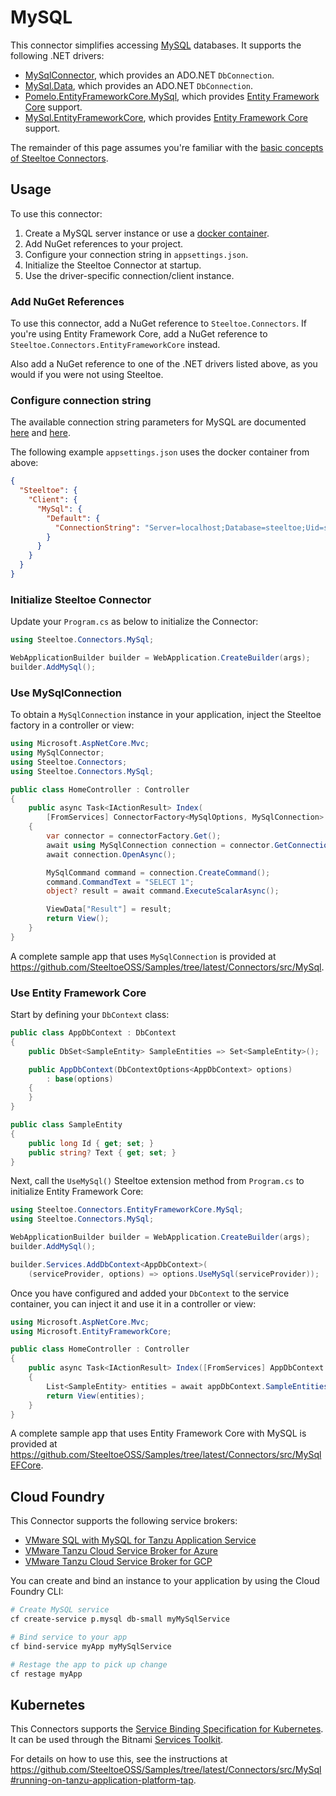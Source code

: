 # MySQL

This connector simplifies accessing [MySQL](https://www.mysql.com/) databases.
It supports the following .NET drivers:
- [MySqlConnector](https://www.nuget.org/packages/MySqlConnector), which provides an ADO.NET `DbConnection`.
- [MySql.Data](https://www.nuget.org/packages/MySql.Data), which provides an ADO.NET `DbConnection`.
- [Pomelo.EntityFrameworkCore.MySql](https://www.nuget.org/packages/Pomelo.EntityFrameworkCore.MySql), which provides [Entity Framework Core](https://learn.microsoft.com/en-us/ef/core/) support.
- [MySql.EntityFrameworkCore](https://www.nuget.org/packages/MySql.EntityFrameworkCore), which provides [Entity Framework Core](https://learn.microsoft.com/en-us/ef/core/) support.

The remainder of this page assumes you're familiar with the [basic concepts of Steeltoe Connectors](./usage.md).

## Usage

To use this connector:

1. Create a MySQL server instance or use a [docker container](https://github.com/SteeltoeOSS/Samples/blob/main/CommonTasks.md#mysql).
1. Add NuGet references to your project.
1. Configure your connection string in `appsettings.json`.
1. Initialize the Steeltoe Connector at startup.
1. Use the driver-specific connection/client instance.

### Add NuGet References

To use this connector, add a NuGet reference to `Steeltoe.Connectors`. If you're using Entity Framework Core, add a
NuGet reference to `Steeltoe.Connectors.EntityFrameworkCore` instead.

Also add a NuGet reference to one of the .NET drivers listed above, as you would if you were not using Steeltoe.

### Configure connection string

The available connection string parameters for MySQL are documented [here](https://mysqlconnector.net/connection-options/) and [here](https://dev.mysql.com/doc/refman/8.0/en/connecting-using-uri-or-key-value-pairs.html#connection-parameters-base).

The following example `appsettings.json` uses the docker container from above:

```json
{
  "Steeltoe": {
    "Client": {
      "MySql": {
        "Default": {
          "ConnectionString": "Server=localhost;Database=steeltoe;Uid=steeltoe;Pwd=steeltoe"
        }
      }
    }
  }
}
```

### Initialize Steeltoe Connector

Update your `Program.cs` as below to initialize the Connector:

```c#
using Steeltoe.Connectors.MySql;

WebApplicationBuilder builder = WebApplication.CreateBuilder(args);
builder.AddMySql();
```

### Use MySqlConnection

To obtain a `MySqlConnection` instance in your application, inject the Steeltoe factory in a controller or view:

```csharp
using Microsoft.AspNetCore.Mvc;
using MySqlConnector;
using Steeltoe.Connectors;
using Steeltoe.Connectors.MySql;

public class HomeController : Controller
{
    public async Task<IActionResult> Index(
        [FromServices] ConnectorFactory<MySqlOptions, MySqlConnection> connectorFactory)
    {
        var connector = connectorFactory.Get();
        await using MySqlConnection connection = connector.GetConnection();
        await connection.OpenAsync();

        MySqlCommand command = connection.CreateCommand();
        command.CommandText = "SELECT 1";
        object? result = await command.ExecuteScalarAsync();

        ViewData["Result"] = result;
        return View();
    }
}
```

A complete sample app that uses `MySqlConnection` is provided at https://github.com/SteeltoeOSS/Samples/tree/latest/Connectors/src/MySql.

### Use Entity Framework Core

Start by defining your `DbContext` class:
```c#
public class AppDbContext : DbContext
{
    public DbSet<SampleEntity> SampleEntities => Set<SampleEntity>();

    public AppDbContext(DbContextOptions<AppDbContext> options)
        : base(options)
    {
    }
}

public class SampleEntity
{
    public long Id { get; set; }
    public string? Text { get; set; }
}
```

Next, call the `UseMySql()` Steeltoe extension method from `Program.cs` to initialize Entity Framework Core:

```c#
using Steeltoe.Connectors.EntityFrameworkCore.MySql;
using Steeltoe.Connectors.MySql;

WebApplicationBuilder builder = WebApplication.CreateBuilder(args);
builder.AddMySql();

builder.Services.AddDbContext<AppDbContext>(
    (serviceProvider, options) => options.UseMySql(serviceProvider));
```

Once you have configured and added your `DbContext` to the service container,
you can inject it and use it in a controller or view:

```csharp
using Microsoft.AspNetCore.Mvc;
using Microsoft.EntityFrameworkCore;

public class HomeController : Controller
{
    public async Task<IActionResult> Index([FromServices] AppDbContext appDbContext)
    {
        List<SampleEntity> entities = await appDbContext.SampleEntities.ToListAsync();
        return View(entities);
    }
}
```

A complete sample app that uses Entity Framework Core with MySQL is provided at https://github.com/SteeltoeOSS/Samples/tree/latest/Connectors/src/MySqlEFCore.

## Cloud Foundry

This Connector supports the following service brokers:
- [VMware SQL with MySQL for Tanzu Application Service](https://docs.vmware.com/en/VMware-SQL-with-MySQL-for-Tanzu-Application-Service/3.0/mysql-for-tas/index.html)
- [VMware Tanzu Cloud Service Broker for Azure](https://docs.vmware.com/en/Tanzu-Cloud-Service-Broker-for-Azure/1.4/csb-azure/GUID-index.html)
- [VMware Tanzu Cloud Service Broker for GCP](https://docs.vmware.com/en/Tanzu-Cloud-Service-Broker-for-GCP/1.2/csb-gcp/GUID-index.html)

You can create and bind an instance to your application by using the Cloud Foundry CLI:

```bash
# Create MySQL service
cf create-service p.mysql db-small myMySqlService

# Bind service to your app
cf bind-service myApp myMySqlService

# Restage the app to pick up change
cf restage myApp
```

## Kubernetes

This Connectors supports the [Service Binding Specification for Kubernetes](https://github.com/servicebinding/spec).
It can be used through the Bitnami [Services Toolkit](https://docs.vmware.com/en/VMware-Tanzu-Application-Platform/1.5/tap/services-toolkit-install-services-toolkit.html).

For details on how to use this, see the instructions at https://github.com/SteeltoeOSS/Samples/tree/latest/Connectors/src/MySql#running-on-tanzu-application-platform-tap.
